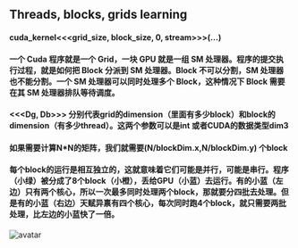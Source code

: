 ## Threads, blocks, grids learning

#### cuda_kernel<<<grid_size, block_size, 0, stream>>>(...)

#### 一个 Cuda 程序就是一个 Grid，一块 GPU 就是一组 SM 处理器。程序的提交执行过程，就是如何把 Block 分派到 SM 处理器。Block 不可以分割，SM 处理器也不能分割。一个 SM 处理器可以同时处理多个 Block，这种情况下 Block 需要在其 SM 处理器排队等待调度。

#### <<<Dg, Db>>> 分别代表grid的dimension（里面有多少block）和block的dimension（有多少thread）。这两个参数可以是int 或者CUDA的数据类型dim3

#### 如果需要计算N*N的矩阵，我们就需要(N/blockDim.x,N/blockDim.y) 个block

#### 每个block的运行是相互独立的，这就意味着它们可能是并行，可能是串行。程序（小绿）被分成了8个block（小橙），丢给GPU（小蓝）去运行。有的小蓝（左边）只有两个核心，所以一次最多同时处理两个block，那就要分四批去处理。但是有的小蓝（右边）天赋异禀有四个核心，每次同时跑4个block，就只需要两批处理，比左边的小蓝快了一倍。
![avatar](https://pic4.zhimg.com/80/v2-41fb95f59f9735b04fa1431c3907d13b_720w.jpg)
